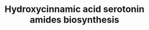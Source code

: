---
authors:
- Anwesha
- Eweitz
description: Developed by Gramene.org  Source:[http://plantreactome.gramene.org/ Plant
  Reactome].
last-edited: 2021-05-21
organisms:
- Oryza sativa
redirect_from:
- /index.php/Pathway:WP2979
- /instance/WP2979
revision: null
schema-jsonld:
- '@context': https://schema.org/
  '@id': https://wikipathways.github.io/pathways/WP2979.html
  '@type': Dataset
  creator:
    '@type': Organization
    name: WikiPathways
  description: Developed by Gramene.org  Source:[http://plantreactome.gramene.org/
    Plant Reactome].
  keywords:
  - ''
  - (E)-cinnamoyl-CoA
  - (LOC_OS03G05710.1)
  - 4-coumaroyl-CoA
  - 5-hydroxylase
  - 5HT
  - CO2
  - CoA-SH
  - H+
  - H2
  - L-Trp
  - N-hydroxycinnamoyltransferase
  - NAD(P)+
  - NAD(P)H
  - O2
  - Serotonin
  - Tryptamine
  - Tryptophan
  - caffeoyl-CoA
  - decarboxylase
  - feruloyl-CoA
  - tryptamine
  license: CC0
  name: Hydroxycinnamic acid serotonin amides biosynthesis
seo: CreativeWork
title: Hydroxycinnamic acid serotonin amides biosynthesis
wpid: WP2979
---